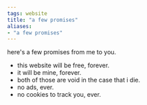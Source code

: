 ```yaml
---
tags: website 
title: "a few promises"
aliases:
- "a few promises"
---
```


here's a few promises from me to you.

- this website will be free, forever.
- it will be mine, forever.
- both of those are void in the case that i die.
- no ads, ever.
- no cookies to track you, ever.
